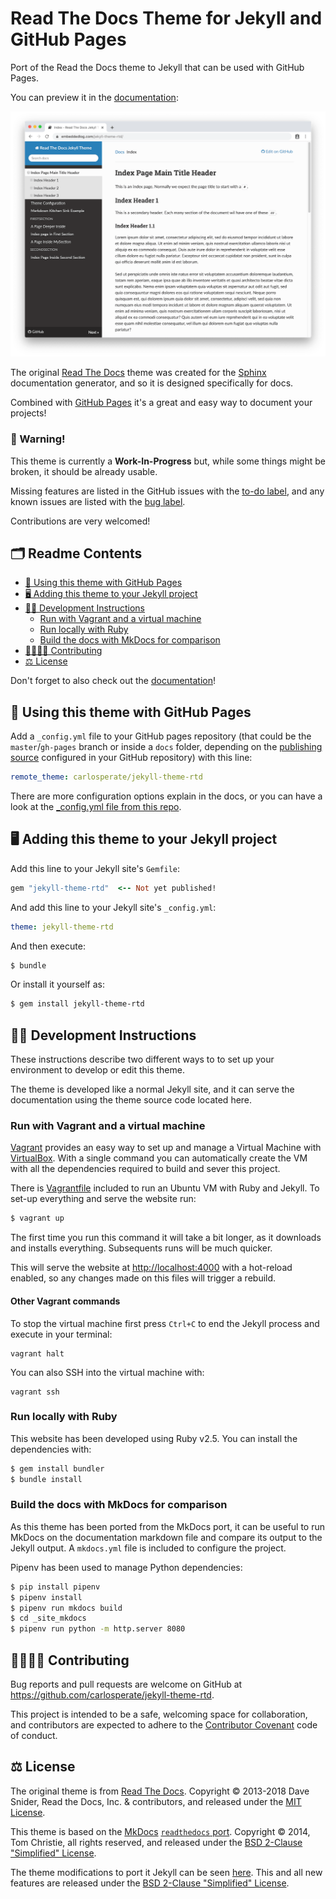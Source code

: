 # Read The Docs Theme for Jekyll and GitHub Pages

Port of the Read the Docs theme to Jekyll that can be used with GitHub Pages.

You can preview it in the
[documentation](https://carlosperate.github.io/jekyll-theme-rtd):

![theme screenshot](docs/assets/img/screenshot.png)

The original [Read The Docs](https://sphinx-rtd-theme.readthedocs.io)
theme was created for the [Sphinx](https://www.sphinx-doc.org/) documentation
generator, and so it is designed specifically for docs.

Combined with [GitHub Pages](https://pages.github.com) it's a great and easy
way to document your projects!

### 🚧 Warning!

This theme is currently a **Work-In-Progress** but, while some things might be
broken, it should be already usable.

Missing features are listed in the GitHub issues with the
[to-do label](https://github.com/carlosperate/jekyll-theme-rtd/issues?q=is%3Aissue+is%3Aopen+label%3Ato-do),
and any known issues are listed with the
[bug label](https://github.com/carlosperate/jekyll-theme-rtd/issues?q=is%3Aissue+is%3Aopen+label%3Abug).

Contributions are very welcomed!


## 🗂️ Readme Contents

- [🚀 Using this theme with GitHub Pages](#-using-this-theme-with-github-pages)
- [🖥️ Adding this theme to your Jekyll project](#%EF%B8%8F-adding-this-theme-to-your-jekyll-project)
- [👩‍💻 Development Instructions](#-development-instructions)
    - [Run with Vagrant and a virtual machine](#run-with-vagrant-and-a-virtual-machine)
    - [Run locally with Ruby](#run-locally-with-ruby)
    - [Build the docs with MkDocs for comparison](#build-the-docs-with-mkdocs-for-comparison)
- [👨‍👩‍👧‍👦 Contributing](#-contributing)
- [⚖️ License](#%EF%B8%8F-license)

Don't forget to also check out the [documentation](https://carlosperate.github.io/jekyll-theme-rtd)!


## 🚀 Using this theme with GitHub Pages

Add a `_config.yml` file to your GitHub pages repository (that could be the
`master`/`gh-pages` branch or inside a `docs` folder, depending on the
[publishing source](https://help.github.com/en/github/working-with-github-pages/configuring-a-publishing-source-for-your-github-pages-site)
configured in your GitHub repository) with this line:

```yml
remote_theme: carlosperate/jekyll-theme-rtd
```

There are more configuration options explain in the docs, or you can have a
look at the [_config.yml file from this repo](docs/_config.yml).


## 🖥️ Adding this theme to your Jekyll project

Add this line to your Jekyll site's `Gemfile`:

```ruby
gem "jekyll-theme-rtd"  <-- Not yet published!
```

And add this line to your Jekyll site's `_config.yml`:

```yaml
theme: jekyll-theme-rtd
```

And then execute:

```bash
$ bundle
```

Or install it yourself as:

```bash
$ gem install jekyll-theme-rtd
```


## 👩‍💻 Development Instructions

These instructions describe two different ways to to set up your environment to
develop or edit this theme.

The theme is developed like a normal Jekyll site, and it can serve the
documentation using the theme source code located here.


### Run with Vagrant and a virtual machine

[Vagrant](https://www.vagrantup.com) provides an easy way to set up and manage
a Virtual Machine with [VirtualBox](https://www.virtualbox.org). With a single
command you can automatically create the VM with all the dependencies required
to build and sever this project.

There is [Vagrantfile](Vagrantfile) included to run an Ubuntu VM with Ruby and
Jekyll. To set-up everything and serve the website run:

```bash
$ vagrant up
```

The first time you run this command it will take a bit longer, as it downloads
and installs everything. Subsequents runs will be much quicker.

This will serve the website at [http://localhost:4000](http://localhost:4000)
with a hot-reload enabled, so any changes made on this files will trigger a
rebuild.

#### Other Vagrant commands

To stop the virtual machine first press `Ctrl+C` to end the Jekyll process and
execute in your terminal:

```
vagrant halt
```

You can also SSH into the virtual machine with:

```
vagrant ssh
```

### Run locally with Ruby

This website has been developed using Ruby v2.5.
You can install the dependencies with:

```bash
$ gem install bundler
$ bundle install
```

### Build the docs with MkDocs for comparison

As this theme has been ported from the MkDocs port, it can be useful to run
MkDocs on the documentation markdown file and compare its output to the Jekyll
output. A `mkdocs.yml` file is included to configure the project.

Pipenv has been used to manage Python dependencies:

```bash
$ pip install pipenv
$ pipenv install
$ pipenv run mkdocs build
$ cd _site_mkdocs
$ pipenv run python -m http.server 8080
```


## 👨‍👩‍👧‍👦 Contributing

Bug reports and pull requests are welcome on GitHub at
https://github.com/carlosperate/jekyll-theme-rtd.

This project is intended to be a safe, welcoming space for collaboration, and
contributors are expected to adhere to the
[Contributor Covenant](http://contributor-covenant.org) code of conduct.


## ⚖️ License

The original theme is from
[Read The Docs](https://github.com/readthedocs/sphinx_rtd_theme). Copyright ©
2013-2018 Dave Snider, Read the Docs, Inc. & contributors, and released under
the [MIT License](LICENSE-rtd).

This theme is based on the [MkDocs](https://github.com/mkdocs/mkdocs)
[`readthedocs` port](https://github.com/mkdocs/mkdocs/tree/1.0.4/mkdocs/themes/readthedocs).
Copyright © 2014, Tom Christie, all rights reserved, and released under the
[BSD 2-Clause "Simplified" License](LICENSE-mkdocs).

The theme modifications to port it Jekyll can be seen
[here](https://github.com/carlosperate/jekyll-theme-rtd/compare/dddce9f13fde24c03aee4533158c43091120d47e...master).
This and all new features are released under the
[BSD 2-Clause "Simplified" License](LICENSE).
